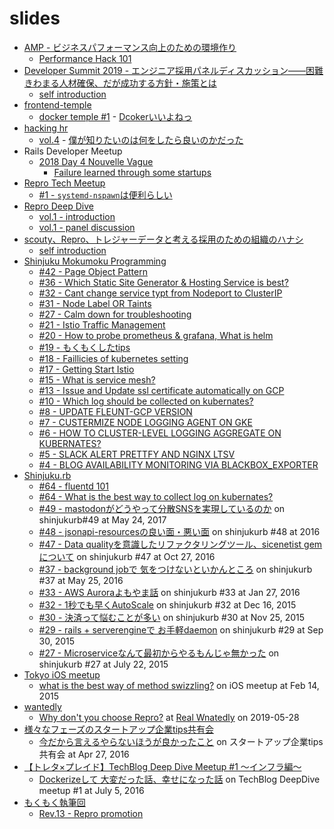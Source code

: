 # slides

- [AMP - ビジネスパフォーマンス向上のための環境作り](https://amp-performance.peatix.com/)
  - [Performance Hack 101](https://gitpitch.com/threetreeslight/slides/master?p=amp/business-performance/)
- [Developer Summit 2019 - エンジニア採用パネルディスカッション――困難きわまる人材確保、だが成功する方針・施策とは](https://event.shoeisha.jp/devsumi/20190214/session/1999/)
  - [self introduction](https://gitpitch.com/threetreeslight/slides/master?p=devsumi/2019)
- [frontend-temple](https://frontend-temple.connpass.com/)
  - [docker temple #1](https://frontend-temple.connpass.com/event/95173/) - [Dcokerいいよねっ](https://gitpitch.com/threetreeslight/slides/master?p=frontend-temple/docker_temple_1)
- [hacking hr](hacking-hr/hacking-hr)
  - [vol.4](https://hacking-hr.connpass.com/event/103909/) - [僕が知りたいのは何をしたら良いのかだった](https://gitpitch.com/threetreeslight/slides/master?p=hacking-hr/4)
- Rails Developer Meetup
  - [2018 Day 4 Nouvelle Vague](https://techplay.jp/event/702297)
    - [Failure learned through some startups](https://gitpitch.com/threetreeslight/slides/master?p=railsdm/failure-learned-through-some-startups)
- [Repro Tech Meetup](https://repro-tech.connpass.com/)
  - [#1 - `systemd-nspawn`は便利らしい](https://gitpitch.com/threetreeslight/slides/master?p=repro-tech-meetup/1)
- [Repro Deep Dive](https://repro.connpass.com/event/97665/)
  - [vol.1 - introduction](https://gitpitch.com/threetreeslight/slides/master?p=repro-deep-dive/1/introduction)
  - [vol.1 - panel discussion](https://gitpitch.com/threetreeslight/slides/master?p=repro-deep-dive/1/carrer-panel)
- [scouty、Repro、トレジャーデータと考える採用のための組織のハナシ](https://scouty.connpass.com/event/101556/)
  - [self introduction](https://gitpitch.com/threetreeslight/slides/master?p=for-recruiting)
- [Shinjuku Mokumoku Programming](shinjuku-mokumoku/shinjuku-mokumoku)
  - [#42 - Page Object Pattern](https://gitpitch.com/threetreeslight/slides/master?p=shinjuku-mokumoku/42)
  - [#36 - Which Static Site Generator & Hosting Service is best?](https://gitpitch.com/threetreeslight/slides/master?p=shinjuku-mokumoku/36)
  - [#32 - Cant change service typt from Nodeport to ClusterIP](https://gitpitch.com/threetreeslight/slides/master?p=shinjuku-mokumoku/32)
  - [#31 - Node Label OR Taints](https://gitpitch.com/threetreeslight/slides/master?p=shinjuku-mokumoku/31)
  - [#27 - Calm down for troubleshooting](https://gitpitch.com/threetreeslight/slides/master?p=shinjuku-mokumoku/27)
  - [#21 - Istio Traffic Management](https://gitpitch.com/threetreeslight/slides/master?p=shinjuku-mokumoku/21)
  - [#20 - How to probe prometheus & grafana, What is helm](https://gitpitch.com/threetreeslight/slides/master?p=shinjuku-mokumoku/20)
  - [#19 - もくもくしたtips](https://gitpitch.com/threetreeslight/slides/master?p=shinjuku-mokumoku/19)
  - [#18 - Faillicies of kubernetes setting](https://gitpitch.com/threetreeslight/slides/master?p=shinjuku-mokumoku/18)
  - [#17 - Getting Start Istio](https://gitpitch.com/threetreeslight/slides/master?p=shinjuku-mokumoku/17)
  - [#15 - What is service mesh?](https://gitpitch.com/threetreeslight/slides/master?p=shinjuku-mokumoku/15)
  - [#13 - Issue and Update ssl certificate automatically on GCP](https://gitpitch.com/threetreeslight/slides/master?p=shinjuku-mokumoku/13)
  - [#10 - Which log should be collected on kubernates?](https://gitpitch.com/threetreeslight/slides/master?p=shinjuku-mokumoku/10)
  - [#8 - UPDATE FLEUNT-GCP VERSION](https://gitpitch.com/threetreeslight/slides/master?p=shinjuku-mokumoku/8)
  - [#7 - CUSTERMIZE NODE LOGGING AGENT ON GKE](https://gitpitch.com/threetreeslight/slides/master?p=shinjuku-mokumoku/7)
  - [#6 - HOW TO CLUSTER-LEVEL LOGGING AGGREGATE ON KUBERNATES?](https://gitpitch.com/threetreeslight/slides/master?p=shinjuku-mokumoku/6)
  - [#5 - SLACK ALERT PRETTFY AND NGINX LTSV](https://gitpitch.com/threetreeslight/slides/master?p=shinjuku-mokumoku/5)
  - [#4 - BLOG AVAILABILITY MONITORING VIA BLACKBOX_EXPORTER](https://gitpitch.com/threetreeslight/slides/master?p=shinjuku-mokumoku/4)
- [Shinjuku.rb](shinjukurb/meetups)
  - [#64 - fluentd 101](https://gitpitch.com/threetreeslight/slides/master?p=shinjukurb/64/fluetnd-101)
  - [#64 - What is the best way to collect log on kubernates?](https://gitpitch.com/threetreeslight/slides/master?p=shinjukurb/64/kubernates-logging)
  - [#49 - mastodonがどうやって分散SNSを実現しているのか](https://qiita.com/ThreeTreesLight/items/ec8a5c6616906626696a) on shinjukurb#49 at May 24, 2017
  - [#48 - jsonapi-resourcesの良い面・悪い面](https://qiita.com/ThreeTreesLight/items/88f93806f6e6b1e19cd7) on shinjukurb #48 at 2016
  - [#47 - Data qualityを意識したリファクタリングツール、sicenetist gemについて](https://qiita.com/ThreeTreesLight/items/9529857cbc7fbbcf01bc) on shinjukurb #47 at Oct 27, 2016
  - [#37 - background jobで 気をつけないといかんところ](https://www.slideshare.net/AkiraMiki/background-job) on shinjukurb #37 at May 25, 2016
  - [#33 - AWS Auroraよもやま話](https://www.slideshare.net/AkiraMiki/aws-aurora-57586673) on shinjukurb #33 at Jan 27, 2016
  - [#32 - 1秒でも早くAutoScale](https://www.slideshare.net/AkiraMiki/1autoscale) on shinjukurb #32 at Dec 16, 2015
  - [#30 - 決済って悩むことが多い](https://www.slideshare.net/AkiraMiki/ss-55503037) on shinjukurb #30 at Nov 25, 2015
  - [#29 - rails + serverengineで お手軽daemon](https://www.slideshare.net/AkiraMiki/rails-serverenginedaemon) on shinjukurb #29 at Sep 30, 2015
  - [#27 - Microserviceなんて最初からやるもんじゃ無かった](https://www.slideshare.net/AkiraMiki/20160722-microservice) on  shinjukurb #27 at July 22, 2015
- [Tokyo iOS meetup](https://www.meetup.com/TokyoiOSMeetup/)
  - [what is the best way of method swizzling?](https://www.slideshare.net/AkiraMiki/what-isthebestwayofmethodswizzling) on iOS meetup at Feb 14, 2015
- [wantedly]()
  - [Why don't you choose Repro?](https://gitpitch.com/threetreeslight/slides/master?p=wantedly/2019-05-28-real-wantedly/) at [Real Wnatedly](https://www.wantedly.com/projects/302876) on 2019-05-28
- [様々なフェーズのスタートアップ企業tips共有会](https://techplay.jp/event/585689)
  - [今だから言えるやらないほうが良かったこと](https://www.slideshare.net/AkiraMiki/ss-61454434) on スタートアップ企業tips共有会 at Apr 27, 2016
- [【トレタ×プレイド】TechBlog Deep Dive Meetup #1 〜インフラ編〜](https://plaidtech.connpass.com/event/33511/)
  - [Dockerizeして 大変だった話、幸せになった話](https://www.slideshare.net/AkiraMiki/dockerize) on TechBlog DeepDive meetup #1 at July 5, 2016
- [もくもく執筆回](https://techbook-meetup.connpass.com/)
  - [Rev.13 - Repro promotion](https://gitpitch.com/threetreeslight/slides/master?p=techbook-mokumoku)

